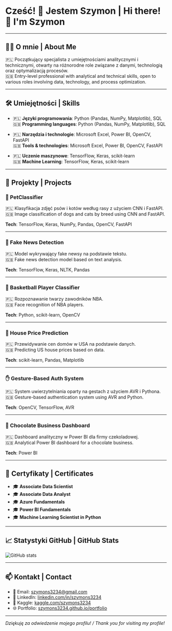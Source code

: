 # Cześć! 👋 Jestem Szymon | Hi there! 👋 I'm Szymon

---

## 🧑‍💻 O mnie | About Me

🇵🇱 Początkujący specjalista z umiejętnościami analitycznymi i technicznymi, otwarty na różnorodne role związane z danymi, technologią oraz optymalizacją procesów.  
🇬🇧 Entry-level professional with analytical and technical skills, open to various roles involving data, technology, and process optimization.

---

## 🛠️ Umiejętności | Skills

- 🇵🇱 **Języki programowania**: Python (Pandas, NumPy, Matplotlib), SQL  
  🇬🇧 **Programming languages**: Python (Pandas, NumPy, Matplotlib), SQL

- 🇵🇱 **Narzędzia i technologie**: Microsoft Excel, Power BI, OpenCV, FastAPI  
  🇬🇧 **Tools & technologies**: Microsoft Excel, Power BI, OpenCV, FastAPI

- 🇵🇱 **Uczenie maszynowe**: TensorFlow, Keras, scikit-learn  
  🇬🇧 **Machine Learning**: TensorFlow, Keras, scikit-learn

---

## 💼 Projekty | Projects

### 🐶 PetClassifier  
🇵🇱 Klasyfikacja zdjęć psów i kotów według rasy z użyciem CNN i FastAPI.  
🇬🇧 Image classification of dogs and cats by breed using CNN and FastAPI.

**Tech**: TensorFlow, Keras, NumPy, Pandas, OpenCV, FastAPI

---

### 📰 Fake News Detection  
🇵🇱 Model wykrywający fake newsy na podstawie tekstu.  
🇬🇧 Fake news detection model based on text analysis.

**Tech**: TensorFlow, Keras, NLTK, Pandas

---

### 🏀 Basketball Player Classifier  
🇵🇱 Rozpoznawanie twarzy zawodników NBA.  
🇬🇧 Face recognition of NBA players.

**Tech**: Python, scikit-learn, OpenCV

---

### 🏡 House Price Prediction  
🇵🇱 Przewidywanie cen domów w USA na podstawie danych.  
🇬🇧 Predicting US house prices based on data.

**Tech**: scikit-learn, Pandas, Matplotlib

---

### ✋ Gesture-Based Auth System  
🇵🇱 System uwierzytelniania oparty na gestach z użyciem AVR i Pythona.  
🇬🇧 Gesture-based authentication system using AVR and Python.

**Tech**: OpenCV, TensorFlow, AVR

---

### 🍫 Chocolate Business Dashboard  
🇵🇱 Dashboard analityczny w Power BI dla firmy czekoladowej.  
🇬🇧 Analytical Power BI dashboard for a chocolate business.

**Tech**: Power BI

---

## 📜 Certyfikaty | Certificates

- 🎓 **Associate Data Scientist**
- 🎓 **Associate Data Analyst**
- 🎓 **Azure Fundamentals**
- 🎓 **Power BI Fundamentals**
- 🎓 **Machine Learning Scientist in Python**

---

## 📈 Statystyki GitHub | GitHub Stats

![GitHub stats](https://github-readme-stats.vercel.app/api?username=szymons3234&show_icons=true&theme=tokyonight&locale=pl)

---

## 📫 Kontakt | Contact

- 📧 Email: [szymons3234@gmail.com](mailto:szymons3234@gmail.com)
- 💼 LinkedIn: [linkedin.com/in/szymons3234](https://linkedin.com/in/szymons3234)
- 🧠 Kaggle: [kaggle.com/szymons3234](https://www.kaggle.com/szymons3234)
- 🌐 Portfolio: [szymons3234.github.io/portfolio](https://szymons3234.github.io/portfolio)

---

_Dziękuję za odwiedzenie mojego profilu! / Thank you for visiting my profile!_
